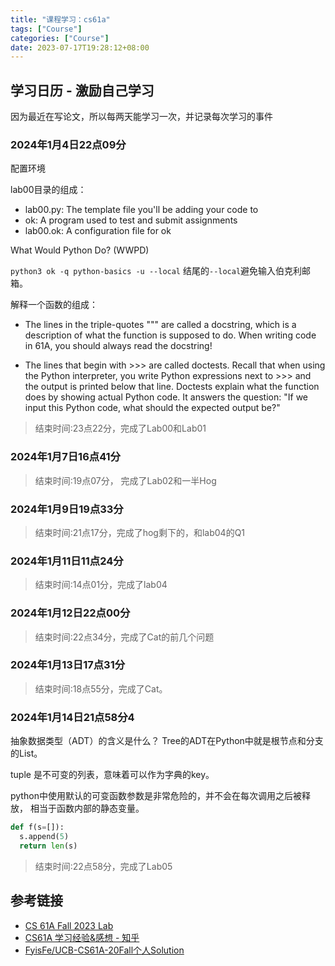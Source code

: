 ```yaml
---
title: "课程学习：cs61a"
tags: ["Course"]
categories: ["Course"]
date: 2023-07-17T19:28:12+08:00
---
```




## 学习日历 - 激励自己学习

因为最近在写论文，所以每两天能学习一次，并记录每次学习的事件

### 2024年1月4日22点09分

配置环境

lab00目录的组成：
* lab00.py: The template file you'll be adding your code to
* ok: A program used to test and submit assignments
* lab00.ok: A configuration file for ok

What Would Python Do? (WWPD)

`python3 ok -q python-basics -u --local` 结尾的`--local`避免输入伯克利邮箱。


解释一个函数的组成：
* The lines in the triple-quotes """ are called a docstring, which is a description of what the function is supposed to do. When writing code in 61A, you should always read the docstring!

* The lines that begin with >>> are called doctests. Recall that when using the Python interpreter, you write Python expressions next to >>> and the output is printed below that line. Doctests explain what the function does by showing actual Python code. It answers the question: "If we input this Python code, what should the expected output be?"

> 结束时间:23点22分，完成了Lab00和Lab01

### 2024年1月7日16点41分

> 结束时间:19点07分， 完成了Lab02和一半Hog

### 2024年1月9日19点33分

>结束时间:21点17分，完成了hog剩下的，和lab04的Q1

### 2024年1月11日11点24分

>结束时间:14点01分，完成了lab04

### 2024年1月12日22点00分

>结束时间:22点34分，完成了Cat的前几个问题

### 2024年1月13日17点31分

>结束时间:18点55分，完成了Cat。

### 2024年1月14日21点58分4

抽象数据类型（ADT）的含义是什么？
Tree的ADT在Python中就是根节点和分支的List。

tuple 是不可变的列表，意味着可以作为字典的key。

python中使用默认的可变函数参数是非常危险的，并不会在每次调用之后被释放，
相当于函数内部的静态变量。
```python
def f(s=[]):
  s.append(5)
  return len(s)
```

>结束时间:22点58分，完成了Lab05







## 参考链接
* [CS 61A Fall 2023 Lab](https://inst.eecs.berkeley.edu/~cs61a/fa23/)
* [CS61A 学习经验&感想 - 知乎](https://zhuanlan.zhihu.com/p/486323075)
* [FyisFe/UCB-CS61A-20Fall个人Solution](https://github.com/FyisFe/UCB-CS61A-20Fall?tab=readme-ov-file)

